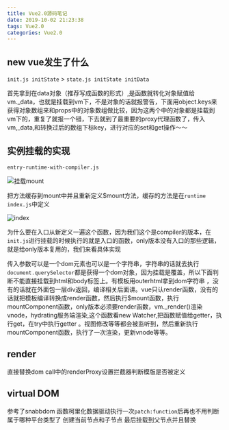 ```yaml
---
title: Vue2.0源码笔记
date: 2019-10-02 21:23:38
tags: Vue2.0
categories: Vue2.0
---
```


## new vue发生了什么

`init.js initState` > `state.js initState initData`

首先拿到在data对象（推荐写成函数的形式）,是函数就转化对象赋值给vm._data，也就是挂载到vm下，不是对象的话就报警告，下面用object.keys来获得对象数组来和props中的对象数组做比较，因为这两个中的对象都是挂载到vm下的，重复了就报一个错，下去就到了最重要的proxy代理函数了，传入vm,_data,和转换过后的数组下标key，进行对应的set和get操作～～

## 实例挂载的实现

`entry-runtime-with-compiler.js`

![挂载mount](http://blog.panxiandiao.com//20191007160521.png)

把方法缓存到mount中并且重新定义$mount方法，缓存的方法是在`runtime index.js`中定义

![index](http://blog.panxiandiao.com//20191007160852.png)

为什么要在入口从新定义一遍这个函数，因为我们这个是compiler的版本，在`init.js`进行挂载的时候执行的就是入口的函数，only版本没有入口的那些逻辑，就是给only版本复用的，我们来看具体实现

传入参数可以是一个dom元素也可以是一个字符串，字符串的话就去执行`document.querySelector`都是获得一个dom对象，因为挂载是覆盖，所以下面判断不能直接挂载到html和body标签上。有模板用outerhtml拿到dom字符串 ，没有的话就在外面包一层div返回，编译相关后面讲。vue只认render函数，没有的话就把模板编译转换成render函数，然后执行$mount函数，执行mountComponent函数，only版本必须要render函数，vm._render()渲染vnode，hydrating服务端渲染,这个函数看new Watcher,把函数赋值给getter，执行get，在try中执行getter 。视图修改等等都会被监听到，然后重新执行mountComponent函数，执行了一次渲染，更新vnode等等。

## render

直接替换dom call中的renderProxy设置拦截器判断模版是否被定义

## virtual DOM

参考了snabbdom 函数柯里化数据驱动执行一次`patch:function`后再也不用判断属于哪种平台类型了 创建当前节点和子节点 最后挂载到父节点并且替换